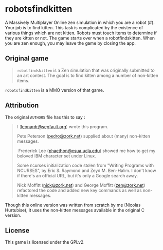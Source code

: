 robotsfindkitten
================

A Massively Multiplayer Online zen simulation in which you are a robot (#).
Your job is to find kitten. This task is complicated by the existence of various
things which are not kitten. Robots must touch items to determine if they are
kitten or not. The game starts over when a robotfindskitten. When you are zen
enough, you may leave the game by closing the app.

## Original game

> `robotfindskitten` is a Zen simulation that was originally submitted to an art
> contest. The goal is to find kitten among a number of non-kitten items.

`robotsfindkitten` is a MMO version of that game.

## Attribution

The original `AUTHORS` file has this to say :

> I (leonardr@segfault.org) wrote this program.
> 
> Pete Peterson (pedro@zork.net) supplied about (many) non-kitten messages.
> 
> Frederick Lee (phaethon@csua.ucla.edu) showed me how to get my beloved
> IBM character set under Linux.
> 
> Some ncurses initialization code stolen from "Writing Programs with
> NCURSES", by Eric S. Raymond and Zeyd M. Ben-Halim. I don't know if
> there's an official URL, but it's only a Google search away.
> 
> Nick Moffitt (nick@zork.net) and George Moffitt (zen@zork.net)
> refactored the code and added new key commands as well as non-kitten
> messages.

Though this online version was written from scratch by me (Nicolas Hurtubise),
it uses the non-kitten messages available in the original C version.

## License

This game is licensed under the GPLv2.
